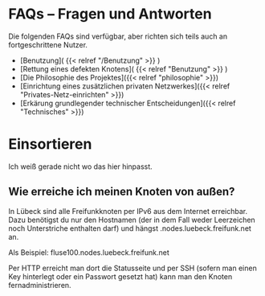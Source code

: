 # FAQs – Fragen und Antworten
Die folgenden FAQs sind verfügbar, aber richten sich teils auch an fortgeschrittene Nutzer.


* [Benutzung]( {{< relref "/Benutzung" >}} )
* [Rettung eines defekten Knotens]( {{< relref "Benutzung" >}} )
* [Die Philosophie des Projektes]({{< relref "philosophie" >}})
* [Einrichtung eines zusätzlichen privaten Netzwerkes]({{< relref "Privates-Netz-einrichten" >}})
* [Erkärung grundlegender technischer Entscheidungen]({{< relref "Technisches" >}})

# Einsortieren

Ich weiß gerade nicht wo das hier hinpasst.

## Wie erreiche ich meinen Knoten von außen?

In Lübeck sind alle Freifunkknoten per IPv6 aus dem Internet
erreichbar. Dazu benötigst du nur den Hostnamen (der in dem Fall weder
Leerzeichen noch Unterstriche enthalten darf) und hängst
.nodes.luebeck.freifunk.net an.

Als Beispiel: fluse100.nodes.luebeck.freifunk.net

Per HTTP erreicht man dort die Statusseite und per SSH (sofern man
einen Key hinterlegt oder ein Passwort gesetzt hat) kann man den
Knoten fernadministrieren.
